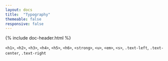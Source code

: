 ```yaml
---
layout: docs
title:  "Typography"
themeable: false
responsive: false
---
```

{% include doc-header.html %}

`<h1>`, `<h2>`, `<h3>`, `<h4>`, `<h5>`, `<h6>`, `<strong>`, `<u>`, `<em>`, `<s>`, `.text-left`, `.text-center`, `.text-right`
